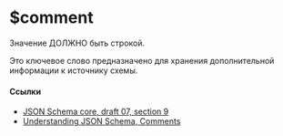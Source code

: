 # $comment
Значение ДОЛЖНО быть строкой.

Это ключевое слово предназначено для хранения дополнительной информации к источнику схемы.

#### Ссылки
- [JSON Schema core, draft 07, section 9](https://json-schema.org/draft-07/json-schema-core.html#rfc.section.9)
- [Understanding JSON Schema, Comments](https://json-schema.org/understanding-json-schema/reference/generic.html#comments)

